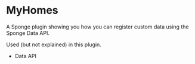 # MyHomes

A Sponge plugin showing you how you can register custom data using the Sponge Data API.

Used (but not explained) in this plugin.
* Data API